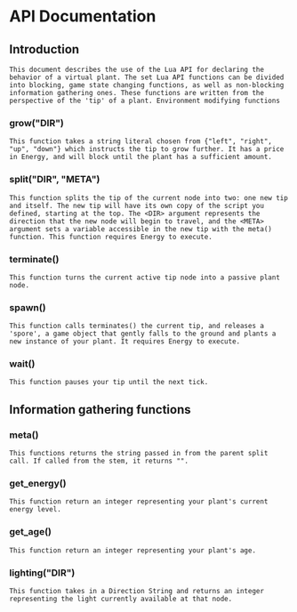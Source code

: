 # API Documentation

## Introduction
    This document describes the use of the Lua API for declaring the behavior of a virtual plant. The set Lua API functions can be divided into blocking, game state changing functions, as well as non-blocking information gathering ones. These functions are written from the perspective of the 'tip' of a plant. Environment modifying functions

### grow("DIR")
    This function takes a string literal chosen from {"left", "right", "up", "down"} which instructs the tip to grow further. It has a price in Energy, and will block until the plant has a sufficient amount.

### split("DIR", "META")
    This function splits the tip of the current node into two: one new tip and itself. The new tip will have its own copy of the script you defined, starting at the top. The <DIR> argument represents the direction that the new node will begin to travel, and the <META> argument sets a variable accessible in the new tip with the meta() function. This function requires Energy to execute.

### terminate()
    This function turns the current active tip node into a passive plant node.

### spawn()
    This function calls terminates() the current tip, and releases a 'spore', a game object that gently falls to the ground and plants a new instance of your plant. It requires Energy to execute.

### wait()
    This function pauses your tip until the next tick.

## Information gathering functions

### meta()
    This functions returns the string passed in from the parent split call. If called from the stem, it returns "".

### get_energy()
    This function return an integer representing your plant's current energy level.

### get_age()
    This function return an integer representing your plant's age.

### lighting("DIR")
    This function takes in a Direction String and returns an integer representing the light currently available at that node.
